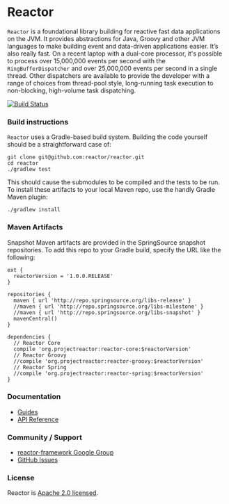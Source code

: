 # Reactor

`Reactor` is a foundational library building for reactive fast data applications on the JVM. It provides abstractions for Java, Groovy and other JVM languages to make building event and data-driven applications easier. It’s also really fast. On a recent laptop with a dual-core processor, it's possible to process over 15,000,000 events per second with the `RingBufferDispatcher` and over 25,000,000 events per second in a single thread. Other dispatchers are available to provide the developer with a range of choices from thread-pool style, long-running task execution to non-blocking, high-volume task dispatching.

[![Build Status](https://drone.io/github.com/reactor/reactor/status.png)](https://drone.io/github.com/reactor/reactor/latest)

### Build instructions

`Reactor` uses a Gradle-based build system. Building the code yourself should be a straightforward case of:

    git clone git@github.com:reactor/reactor.git
    cd reactor
    ./gradlew test

This should cause the submodules to be compiled and the tests to be run. To install these artifacts to your local Maven repo, use the handly Gradle Maven plugin:

    ./gradlew install

### Maven Artifacts

Snapshot Maven artifacts are provided in the SpringSource snapshot repositories. To add this repo to your Gradle build, specify the URL like the following:

    ext {
      reactorVersion = '1.0.0.RELEASE'
    }

    repositories {
      maven { url 'http://repo.springsource.org/libs-release' }
      //maven { url 'http://repo.springsource.org/libs-milestone' }
      //maven { url 'http://repo.springsource.org/libs-snapshot' }
      mavenCentral()
    }

    dependencies {
      // Reactor Core
      compile 'org.projectreactor:reactor-core:$reactorVersion'
      // Reactor Groovy
      //compile 'org.projectreactor:reactor-groovy:$reactorVersion'
      // Reactor Spring
      //compile 'org.projectreactor:reactor-spring:$reactorVersion'
    }

### Documentation

* [Guides](https://github.com/reactor/reactor/wiki)
* [API Reference](http://reactor.github.io/docs/api/)

### Community / Support

* [reactor-framework Google Group](https://groups.google.com/forum/?#!forum/reactor-framework)
* [GitHub Issues](https://github.com/reactor/reactor/issues)

### License

Reactor is [Apache 2.0 licensed](http://www.apache.org/licenses/LICENSE-2.0.html).

